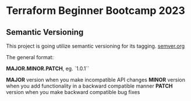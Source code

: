 # Terraform Beginner Bootcamp 2023
## Semantic Versioning 


This project is going utilize semantic versioning for its tagging. 
[semver.org](https://semver.org/)


The general format:

**MAJOR.MINOR.PATCH**, eg. `1.0.1``

**MAJOR** version when you make incompatible API changes
**MINOR** version when you add functionality in a backward compatible manner
**PATCH** version when you make backward compatible bug fixes
